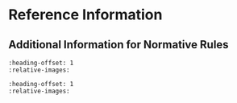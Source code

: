 # Reference Information

## Additional Information for Normative Rules

```{include} ./normative-rules/ALB021.md
:heading-offset: 1
:relative-images:
```

```{include} ./normative-rules/ALS016.md
:heading-offset: 1
:relative-images:
```
